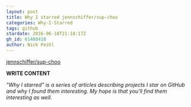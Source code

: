 ```yaml
---
layout: post
title: Why I starred jennschiffer/sup-choo
categories: Why-I-Starred
tags: github
stardate: 2016-06-18T21:18:17Z
gh_id: 61408418
author: Nick Peihl
---
```


[jennschiffer/sup-choo](star.repo.html_url)

**WRITE CONTENT**

*"Why I starred" is a series of articles describing projects I star on GitHub and why I found them interesting. My hope is that you'll find them interesting as well.*


